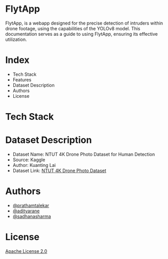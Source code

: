 # FlytApp
FlytApp, is a webapp  designed for the precise detection of intruders within drone footage, using the capabilities of the YOLOv8 model. This documentation serves as a guide to using FlytApp, ensuring its effective utilization.

# Index
* Tech Stack
* Features
* Dataset Description
* Authors
* License

# Tech Stack 





# Dataset Description
* Dataset Name: NTUT 4K Drone Photo Dataset for Human Detection
* Source: Kaggle
* Author: Kuanting Lai
* Dataset Link: [NTUT 4K Drone Photo Dataset](https://www.kaggle.com/datasets/kuantinglai/ntut-4k-drone-photo-dataset-for-human-detection/data)



# Authors
* [@prathamtalekar](https://www.linkedin.com/in/air72/)
* [@adityarane](https://www.linkedin.com/in/aditya-rane-802098140/)
* [@sadhanasharma](https://www.linkedin.com/in/sadhana-sharma-/)

# License
[Apache License 2.0]()


